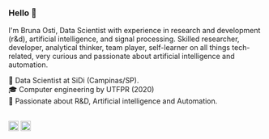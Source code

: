 ### Hello 👋

I'm Bruna Osti, Data Scientist with experience in research and development (r&d),  artificial intelligence, and signal processing.  Skilled researcher, developer, analytical thinker, team player, self-learner on all things tech-related, very curious and passionate about artificial intelligence and automation.

:briefcase: Data Scientist at SiDi (Campinas/SP). <br>
:mortar_board: Computer engineering by UTFPR (2020) <br>
:telescope:  Passionate about R&D, Artificial intelligence and Automation. <br>
<br>

<a href = "https://www.linkedin.com/in/brunaostii/"><img src="https://media.glassdoor.com/sqll/34865/linkedin-squarelogo-1559685522766.png" width=20 height=20></a> 
<a href = "https://www.kaggle.com/brunaostii"><img src= "https://storage.scolary.com/storage/file/public/71b68248-ba0a-4b26-b15f-0c77cdf341cd.svg" width=20 height=20></a>
